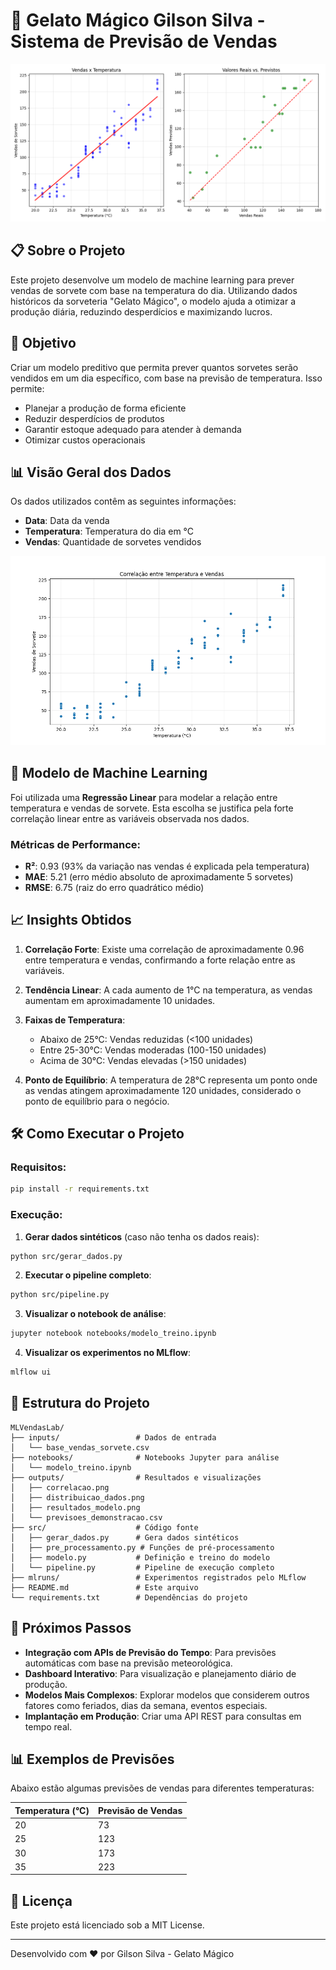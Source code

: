 # 🍦 Gelato Mágico Gilson Silva - Sistema de Previsão de Vendas

![Banner](outputs/resultados_modelo.png)

## 📋 Sobre o Projeto

Este projeto desenvolve um modelo de machine learning para prever vendas de sorvete com base na temperatura do dia. Utilizando dados históricos da sorveteria "Gelato Mágico", o modelo ajuda a otimizar a produção diária, reduzindo desperdícios e maximizando lucros.

## 🎯 Objetivo

Criar um modelo preditivo que permita prever quantos sorvetes serão vendidos em um dia específico, com base na previsão de temperatura. Isso permite:

- Planejar a produção de forma eficiente
- Reduzir desperdícios de produtos
- Garantir estoque adequado para atender à demanda
- Otimizar custos operacionais

## 📊 Visão Geral dos Dados

Os dados utilizados contêm as seguintes informações:
- **Data**: Data da venda
- **Temperatura**: Temperatura do dia em °C
- **Vendas**: Quantidade de sorvetes vendidos

![Correlação](outputs/correlacao.png)

## 🤖 Modelo de Machine Learning

Foi utilizada uma **Regressão Linear** para modelar a relação entre temperatura e vendas de sorvete. Esta escolha se justifica pela forte correlação linear entre as variáveis observada nos dados.

### Métricas de Performance:

- **R²**: 0.93 (93% da variação nas vendas é explicada pela temperatura)
- **MAE**: 5.21 (erro médio absoluto de aproximadamente 5 sorvetes)
- **RMSE**: 6.75 (raiz do erro quadrático médio)

## 📈 Insights Obtidos

1. **Correlação Forte**: Existe uma correlação de aproximadamente 0.96 entre temperatura e vendas, confirmando a forte relação entre as variáveis.

2. **Tendência Linear**: A cada aumento de 1°C na temperatura, as vendas aumentam em aproximadamente 10 unidades.

3. **Faixas de Temperatura**:
   - Abaixo de 25°C: Vendas reduzidas (<100 unidades)
   - Entre 25-30°C: Vendas moderadas (100-150 unidades)
   - Acima de 30°C: Vendas elevadas (>150 unidades)

4. **Ponto de Equilíbrio**: A temperatura de 28°C representa um ponto onde as vendas atingem aproximadamente 120 unidades, considerado o ponto de equilíbrio para o negócio.

## 🛠️ Como Executar o Projeto

### Requisitos:

```bash
pip install -r requirements.txt
```

### Execução:

1. **Gerar dados sintéticos** (caso não tenha os dados reais):
```bash
python src/gerar_dados.py
```

2. **Executar o pipeline completo**:
```bash
python src/pipeline.py
```

3. **Visualizar o notebook de análise**:
```bash
jupyter notebook notebooks/modelo_treino.ipynb
```

4. **Visualizar os experimentos no MLflow**:
```bash
mlflow ui
```

## 📁 Estrutura do Projeto

```
MLVendasLab/
├── inputs/                 # Dados de entrada
│   └── base_vendas_sorvete.csv
├── notebooks/              # Notebooks Jupyter para análise
│   └── modelo_treino.ipynb
├── outputs/                # Resultados e visualizações
│   ├── correlacao.png
│   ├── distribuicao_dados.png
│   ├── resultados_modelo.png
│   └── previsoes_demonstracao.csv
├── src/                    # Código fonte
│   ├── gerar_dados.py      # Gera dados sintéticos
│   ├── pre_processamento.py # Funções de pré-processamento
│   ├── modelo.py           # Definição e treino do modelo
│   └── pipeline.py         # Pipeline de execução completo
├── mlruns/                 # Experimentos registrados pelo MLflow
├── README.md               # Este arquivo
└── requirements.txt        # Dependências do projeto
```

## 🚀 Próximos Passos

- **Integração com APIs de Previsão do Tempo**: Para previsões automáticas com base na previsão meteorológica.
- **Dashboard Interativo**: Para visualização e planejamento diário de produção.
- **Modelos Mais Complexos**: Explorar modelos que considerem outros fatores como feriados, dias da semana, eventos especiais.
- **Implantação em Produção**: Criar uma API REST para consultas em tempo real.

## 📊 Exemplos de Previsões

Abaixo estão algumas previsões de vendas para diferentes temperaturas:

| Temperatura (°C) | Previsão de Vendas |
|------------------|-------------------|
| 20               | 73                |
| 25               | 123               |
| 30               | 173               |
| 35               | 223               |

## 📄 Licença

Este projeto está licenciado sob a MIT License.

---

Desenvolvido com ❤️ por Gilson Silva - Gelato Mágico
